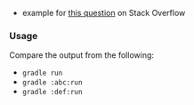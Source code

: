
* example for [this question](https://stackoverflow.com/questions/51903863) on Stack Overflow

### Usage

Compare the output from the following:

* `gradle run` 
* `gradle :abc:run` 
* `gradle :def:run`
